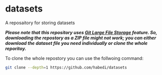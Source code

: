 # datasets
A reposaitory for storing datasets


***Please note that this repository uses [Git Large File Storage](https://git-lfs.github.com/) feature. So, downloading the repostory as a ZIP file might not work; you can either download the dataset file you need individually or clone the whole reporitoy.*** 


To clone the whole repostory you can use the follwoing command:

  ```Bash
  git clone --depth=1 https://github.com/habedi/datasets
```
